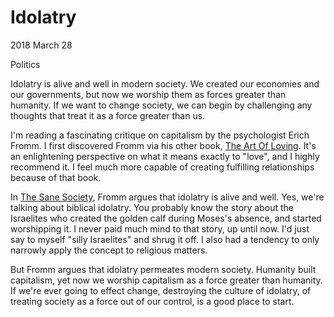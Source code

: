 <h1 id="title">Idolatry</h1>

<p id="time">
  <time datetime="2018-03-28">2018 March 28</time>
</p>

<p id="category">
  Politics
</p>

<p id="summary">
  Idolatry is alive and well in modern society. We created our
  economies and our governments, but now we worship them as forces greater
  than humanity. If we want to change society, we can begin by challenging
  any thoughts that treat it as a force greater than us.
</p>

I'm reading a fascinating critique on capitalism by the psychologist Erich
Fromm. I first discovered Fromm via his other book, [The Art Of Loving][love]. It's
an enlightening perspective on what it means exactly to "love", and I highly
recommend it. I feel much more capable of creating fulfilling relationships
because of that book.

[love]: https://amzn.to/2Pt5ph3

In [The Sane Society][society], Fromm argues that idolatry is alive and well. Yes,
we're talking about biblical idolatry. You probably know the story about the
Israelites who created the golden calf during Moses's absence, and started
worshipping it. I never paid much mind to that story, up until now. I'd just
say to myself "silly Israelites" and shrug it off. I also had a tendency to
only narrowly apply the concept to religious matters.

[society]: https://amzn.to/2NEFym3

But Fromm argues that idolatry permeates modern society. Humanity built
capitalism, yet now we worship capitalism as a force greater than humanity.
If we're ever going to effect change, destroying the culture of idolatry,
of treating society as a force out of our control, is a good place to start.
